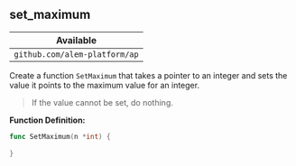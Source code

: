 ## set_maximum


| Available                     |
| ----------------------------- |
| `github.com/alem-platform/ap` |

Create a function `SetMaximum` that takes a pointer to an integer and sets the value it points to the maximum value for an integer.

> If the value cannot be set, do nothing.

**Function Definition:**

```go
func SetMaximum(n *int) {
    
}
```
